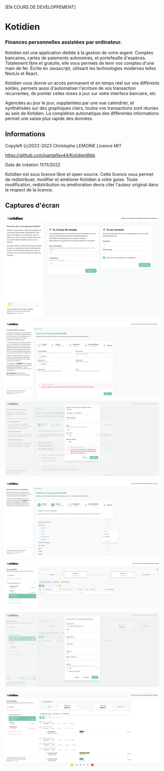 [EN COURS DE DEVELOPPEMENT]

# Kotidien
### Finances personnelles assistées par ordinateur.

Kotidien est une application dédiée à la gestion de votre argent. Comptes bancaires, cartes de paiements autonomes, et portefeuille d'espèces. Totalement libre et gratuite, elle vous permets de tenir vos comptes d'une main de fer. Écrite en Javascript, utilisant les technologies modernes telles NextJs et React.

Kotidien vous donne un accès permanent et en temps réel sur vos différents soldes, permets aussi d'automatiser l'écriture de vos transaction récurrentes, de pointer celles mises à jour sur votre interface bancaire, etc

Agencées au jour le jour, supplantées par une vue calendrier, et synthétisées sur des graphiques clairs, toutes vos transactions sont réunies au sein de Kotidien.
La complétion automatique des différentes informations permet une saisie plus rapide des données.

## Informations

Copyleft (c)2022-2023 Christophe LEMOINE
Licence MIT

https://github.com/pantaflex44/KotidienWeb

Date de création 11/11/2022

Kotidien est sous licence libre et open-source. Cette licence vous permet de redistribuer, modifier et améliorer Kotidien à votre guise. Toute modification, redistribution ou amélioration devra citer l'auteur original dans le respect de la licence.

## Captures d'écran

![Accueil](./screenshots/screenshot-home.png "Accueil")

![Nouveau portefeuille](./screenshots/screenshot-register.png "Nouveau portefeuille")

![Elément financier](./screenshots/screenshot-wallet.png "Elément financier")

![Catégories](./screenshots/screenshot-categories.png "Catégories")

![Liste des opérations](./screenshots/screenshot-walletitem.png "Liste des opérations")

![Nouvelle opération](./screenshots/screenshot-newope.png "Nouvelle opération")

![Liste des opérations](./screenshots/screenshot-opelist.png "Liste des opérations")